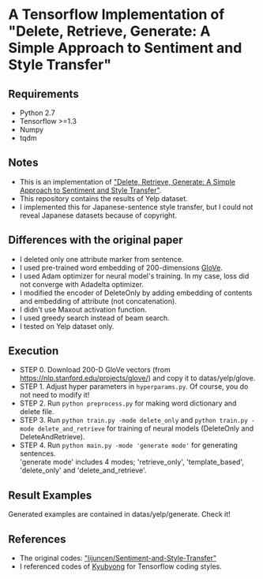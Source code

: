 # A Tensorflow Implementation of "Delete, Retrieve, Generate: A Simple Approach to Sentiment and Style Transfer"
## Requirements
- Python 2.7
- Tensorflow >=1.3
- Numpy
- tqdm
## Notes
- This is an implementation of ["Delete, Retrieve, Generate: A Simple Approach to Sentiment and Style Transfer"](https://arxiv.org/abs/1804.06437 "").
- This repository contains the results of Yelp dataset.
- I implemented this for Japanese-sentence style transfer, but I could not reveal Japanese datasets because of copyright.
## Differences with the original paper
- I deleted only one attribute marker from sentence.
- I used pre-trained word embedding of 200-dimensions [GloVe](https://nlp.stanford.edu/projects/glove/ "glove").
- I used Adam optimizer for neural model's training. In my case, loss did not converge with Adadelta optimizer.
- I modified the encoder of DeleteOnly by adding embedding of contents and embedding of attribute (not concatenation).
- I didn't use Maxout activation function.
- I used greedy search instead of beam search.
- I tested on Yelp dataset only.
## Execution
- STEP 0. Download 200-D GloVe vectors (from https://nlp.stanford.edu/projects/glove/) and copy it to datas/yelp/glove.
- STEP 1. Adjust hyper parameters in `hyperparams.py`. Of course, you do not need to modify it!
- STEP 2. Run `python preprocess.py` for making word dictionary and delete file.
- STEP 3. Run `python train.py -mode delete_only` and `python train.py -mode delete_and_retrieve`  for training of neural models (DeleteOnly and DeleteAndRetrieve).
- STEP 4. Run `python main.py -mode 'generate mode'` for generating sentences.  
'generate mode' includes 4 modes; 'retrieve_only', 'template_based', 'delete_only' and 'delete_and_retrieve'. 
## Result Examples
Generated examples are contained in datas/yelp/generate. Check it!
## References
- The original codes: ["lijuncen/Sentiment-and-Style-Transfer"](https://github.com/lijuncen/Sentiment-and-Style-Transfer "")
- I referenced codes of [Kyubyong](https://github.com/Kyubyong "") for Tensorflow coding styles.
